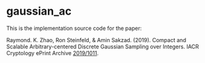# gaussian_ac

This is the implementation source code for the paper: 

Raymond. K. Zhao, Ron Steinfeld, & Amin Sakzad. (2019). Compact and Scalable Arbitrary-centered Discrete Gaussian Sampling over Integers. IACR Cryptology ePrint Archive [2019/1011](https://ia.cr/2019/1011). 
